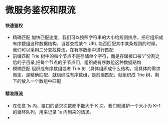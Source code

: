 # 微服务鉴权和限流

#### 快速鉴权
* 精确匹配 加快匹配速度，我们可以按照字符串的大小给规则排序，把它组织成有序数组这种数据结构。当要查找某个 URL 能否匹配其中某条规则的时候，我们可以采用二分查找算法，在有序数组中进行匹配
* 前缀匹配 Trie 树中的每个节点不是存储单个字符，而是存储接口被“/”分割之后的子目录,把每个节点的子节点们，组织成有序数组这种数据结构
* 模糊匹配  组织成有序数组或者 Trie 树（具体组织成什么结构，视具体的需求而定，是精确匹配，就组织成有序数组，是前缀匹配，就组织成 Trie 树，剩下的放入一个数组中匹配

#### 精准限流
* 在任意 1s 内，接口的请求次数都不能大于 K 次。我们就维护一个大小为 K+1 的循环队列，用来记录 1s 内到来的请求。
* 